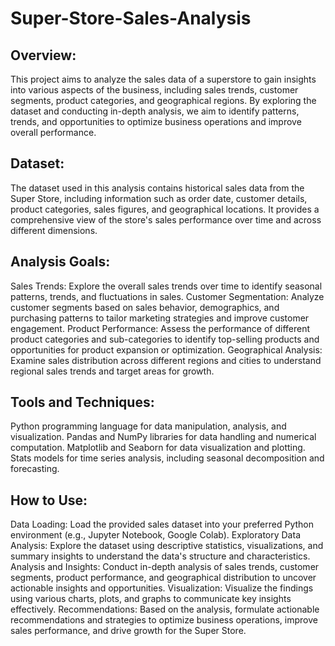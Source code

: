 # Super-Store-Sales-Analysis
## Overview:
This project aims to analyze the sales data of a superstore to gain insights into various aspects of the business, including sales trends, customer segments, product categories, and geographical regions. By exploring the dataset and conducting in-depth analysis, we aim to identify patterns, trends, and opportunities to optimize business operations and improve overall performance.

## Dataset:
The dataset used in this analysis contains historical sales data from the Super Store, including information such as order date, customer details, product categories, sales figures, and geographical locations. It provides a comprehensive view of the store's sales performance over time and across different dimensions.

## Analysis Goals:
Sales Trends: Explore the overall sales trends over time to identify seasonal patterns, trends, and fluctuations in sales.
Customer Segmentation: Analyze customer segments based on sales behavior, demographics, and purchasing patterns to tailor marketing strategies and improve customer engagement.
Product Performance: Assess the performance of different product categories and sub-categories to identify top-selling products and opportunities for product expansion or optimization.
Geographical Analysis: Examine sales distribution across different regions and cities to understand regional sales trends and target areas for growth.

## Tools and Techniques:
Python programming language for data manipulation, analysis, and visualization.
Pandas and NumPy libraries for data handling and numerical computation.
Matplotlib and Seaborn for data visualization and plotting.
Stats models for time series analysis, including seasonal decomposition and forecasting.

## How to Use:
Data Loading: Load the provided sales dataset into your preferred Python environment (e.g., Jupyter Notebook, Google Colab).
Exploratory Data Analysis: Explore the dataset using descriptive statistics, visualizations, and summary insights to understand the data's structure and characteristics.
Analysis and Insights: Conduct in-depth analysis of sales trends, customer segments, product performance, and geographical distribution to uncover actionable insights and opportunities.
Visualization: Visualize the findings using various charts, plots, and graphs to communicate key insights effectively.
Recommendations: Based on the analysis, formulate actionable recommendations and strategies to optimize business operations, improve sales performance, and drive growth for the Super Store.
